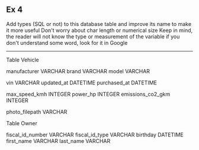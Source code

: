 ## Ex 4

Add types (SQL or not) to this database table and improve its name to make it more useful
Don't worry about char length or numerical size
Keep in mind, the reader will not know the type or measurement of the variable
if you don't understand some word, look for it in Google

---

Table Vehicle

  manufacturer VARCHAR
  brand VARCHAR
  model VARCHAR
  
  vin VARCHAR
  updated_at DATETIME
  purchased_at DATETIME

  max_speed_kmh INTEGER
  power_hp INTEGER
  emissions_co2_gkm INTEGER
  
  photo_filepath VARCHAR

Table Owner

  fiscal_id_number VARCHAR
  fiscal_id_type VARCHAR
  birthday DATETIME
  first_name VARCHAR
  last_name VARCHAR
